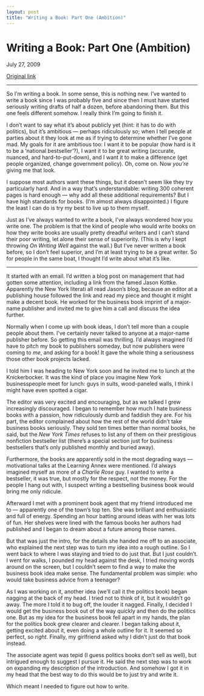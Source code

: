 ```yaml
---
layout: post
title: "Writing a Book: Part One (Ambition)"
---
```

Writing a Book: Part One (Ambition)
===================================

July 27, 2009

[Original link](http://www.aaronsw.com/weblog/bookwriting1)

* * * * *

So I’m writing a book. In some sense, this is nothing new. I’ve wanted
to write a book since I was probably five and since then I must have
started seriously writing drafts of half a dozen, before abandoning
them. But this one feels different somehow. I really think I’m going to
finish it.

I don’t want to say what it’s about publicly yet (hint: it has to do
with politics), but it’s ambitious — perhaps ridiculously so; when I
tell people at parties about it they look at me as if trying to
determine whether I’ve gone mad. My goals for it are ambitious too: I
want it to be popular (how hard is it to be a ‘national bestseller’?), I
want it to be great writing (accurate, nuanced, and hard-to-put-down),
and I want it to make a difference (get people organized, change
government policy). Oh, come on. Now *you’re* giving me that look.

I suppose most authors want these things, but it doesn’t seem like they
try particularly hard. And in a way that’s understandable: writing 300
coherent pages is hard enough — why add all these additional
requirements? But I have high standards for books. (I’m almost always
disappointed.) I figure the least I can do is try my best to live up to
them myself.

Just as I’ve always wanted to write a book, I’ve always wondered how you
write one. The problem is that the kind of people who would write books
on how they write books are usually pretty dreadful writers and I can’t
stand their poor writing, let alone their sense of superiority. (This is
why I kept throwing *On Writing Well* against the wall.) But I’ve never
written a book before, so I don’t feel superior, and I’m at least trying
to be a great writer. So for people in the same boat, I thought I’d
write about what it’s like.

* * * * *

It started with an email. I’d written a blog post on management that had
gotten some attention, including a link from the famed Jason Kottke.
Apparently the New York literati all read Jason’s blog, because an
editor at a publishing house followed the link and read my piece and
thought it might make a decent book. He worked for the business book
imprint of a major-name publisher and invited me to give him a call and
discuss the idea further.

Normally when I come up with book ideas, I don’t tell more than a couple
people about them. I’ve certainly never talked to anyone at a major-name
publisher before. So getting this email was thrilling. I’d always
imagined I’d have to pitch my book to publishers someday, but now
publishers were coming to *me*, and asking for a book! It gave the whole
thing a seriousness those other book projects lacked.

I told him I was heading to New York soon and he invited me to lunch at
the Knickerbocker. It was the kind of place you imagine New York
businesspeople meet for lunch: guys in suits, wood-paneled walls, I
think I might have even spotted a cigar.

The editor was very excited and encouraging, but as we talked I grew
increasingly discouraged. I began to remember how much I hate business
books with a passion, how ridiculously dumb and faddish they are. For
his part, the editor complained about how the rest of the world didn’t
take business books seriously. They sold ten times better than normal
books, he said, but the *New York Times* refuses to list any of them on
their prestigious nonfiction bestseller list (there’s a special section
just for business bestsellers that’s only published monthly and buried
away).

Furthermore, the books are apparently sold in the most degrading ways —
motivational talks at the Learning Annex were mentioned. I’d always
imagined myself as more of a *Charlie Rose* guy. I wanted to write a
bestseller, it was true, but mostly for the respect, not the money. For
the people I hang out with, I suspect writing a bestselling business
book would bring me only ridicule.

Afterward I met with a prominent book agent that my friend introduced me
to — apparently one of the town’s top ten. She was brilliant and
enthusiastic and full of energy. Spending an hour batting around ideas
with her was lots of fun. Her shelves were lined with the famous books
her authors had published and I began to dream about a future among
those names.

But that was just the intro, for the details she handed me off to an
associate, who explained the next step was to turn my idea into a rough
outline. So I went back to where I was staying and tried to do just
that. But I just couldn’t. I went for walks, I pounded my head against
the desk, I tried moving words around on the screen, but I couldn’t seem
to find a way to make the business book idea make sense. The fundamental
problem was simple: who would take business advice from a teenager?

As I was working on it, another idea (we’ll call it the politics book)
began nagging at the back of my head. I tried not to think of it, but it
wouldn’t go away. The more I told it to bug off, the louder it nagged.
Finally, I decided I would get the business book out of the way quickly
and then do the politics one. But as my idea for the business book fell
apart in my hands, the plan for the politics book grew clearer and
clearer. I began talking about it, getting excited about it, even doing
a whole outline for it. It seemed so perfect, so *right*. Finally, my
girlfriend asked why I didn’t just do that book instead.

The associate agent was tepid (I guess politics books don’t sell as
well), but intrigued enough to suggest I pursue it. He said the next
step was to work on expanding my description of the introduction. And
somehow I got it in my head that the best way to do this would be to
just try and write it.

Which meant I needed to figure out how to write.
